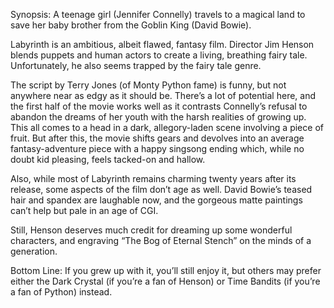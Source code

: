 Synopsis: A teenage girl (Jennifer Connelly) travels to a magical land to save her baby brother from the Goblin King (David Bowie).

Labyrinth is an ambitious, albeit flawed, fantasy film.  Director Jim Henson blends puppets and human actors to create a living, breathing fairy tale.  Unfortunately, he also seems trapped by the fairy tale genre.

The script by Terry Jones (of Monty Python fame) is funny, but not anywhere near as edgy as it should be.  There’s a lot of potential here, and the first half of the movie works well as it contrasts Connelly’s refusal to abandon the dreams of her youth with the harsh realities of growing up. This all comes to a head in a dark, allegory-laden scene involving a piece of fruit.  But after this, the movie shifts gears and devolves into an average fantasy-adventure piece with a happy singsong ending which, while no doubt kid pleasing, feels tacked-on and hallow.

Also, while most of Labyrinth remains charming twenty years after its release, some aspects of the film don’t age as well.  David Bowie’s teased hair and spandex are laughable now, and the gorgeous matte paintings can’t help but pale in an age of CGI.

Still, Henson deserves much credit for dreaming up some wonderful characters, and engraving “The Bog of Eternal Stench” on the minds of a generation.

Bottom Line: If you grew up with it, you’ll still enjoy it, but others may prefer either the Dark Crystal (if you’re a fan of Henson) or Time Bandits (if you’re a fan of Python) instead.